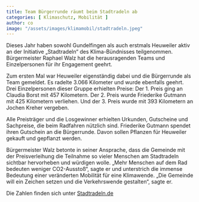 ```yaml
---
title: Team Bürgerrunde räumt beim Stadtradeln ab
categories: [ Klimaschutz, Mobilität ]
author: co
image: "/assets/images/klimamobil/stadtradeln.jpeg"
---
```

Dieses Jahr haben sowohl Gundelfingen als auch erstmals Heuweiler aktiv an der Initiative „Stadtradeln“ des Klima-Bündnisses teilgenommen. Bürgermeister Raphael Walz hat die herausragenden Teams und Einzelpersonen für ihr Engagement geehrt.

Zum ersten Mal war Heuweiler eigenständig dabei und die Bürgerrunde als Team gemeldet. Es radelte 3.066 Kilometer und wurde ebenfalls geehrt. Drei Einzelpersonen dieser Gruppe erhielten Preise: Der 1. Preis ging an Claudia Borst mit 457 Kilometern. Der 2. Preis wurde Friederike Gutmann mit 425 Kilometern verliehen. Und der 3. Preis wurde mit 393 Kilometern an Jochen Kreher vergeben.

Alle Preisträger und die Losgewinner erhielten Urkunden, Gutscheine und Sachpreise, die beim Radfahren nützlich sind. Friederike Gutmann spendet ihren Gutschein an die Bürgerrunde. Davon sollen Pflanzen für Heuweiler gekauft und gepflanzt werden.

Bürgermeister Walz betonte in seiner Ansprache, dass die Gemeinde mit der Preisverleihung die Teilnahme so vieler Menschen am Stadtradeln sichtbar hervorheben und würdigen wolle. „Mehr Menschen auf dem Rad bedeuten weniger CO2-Ausstoß“, sagte er und unterstrich die immense Bedeutung einer veränderten Mobilität für eine Klimawende. „Die Gemeinde will ein Zeichen setzen und die Verkehrswende gestalten“, sagte er. 

Die Zahlen finden sich unter [Stadtradeln.de](https://www.stadtradeln.de/heuweiler)
